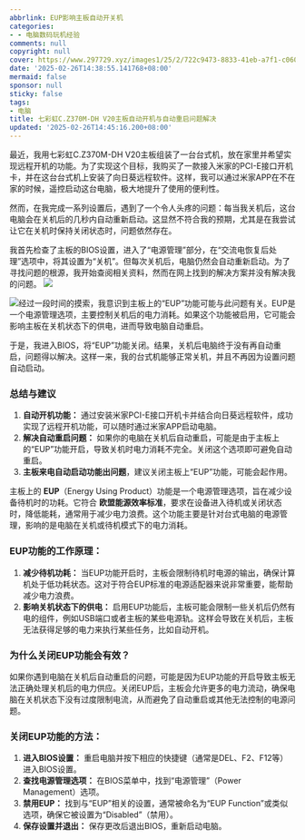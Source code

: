 ```yaml
---
abbrlink: EUP影响主板自动开关机
categories:
- - 电脑数码玩机经验
comments: null
copyright: null
cover: https://www.297729.xyz/images1/25/2/722c9473-8833-41eb-a7f1-c060dd65e5dc_d1424dae0328730d9427118af7cf4ae1.jpg
date: '2025-02-26T14:38:55.141768+08:00'
mermaid: false
sponsor: null
sticky: false
tags:
- 电脑
title: 七彩虹C.Z370M-DH V20主板自动开机与自动重启问题解决
updated: '2025-02-26T14:45:16.200+08:00'
---
```

最近，我用七彩虹C.Z370M-DH V20主板组装了一台台式机，放在家里并希望实现远程开机的功能。为了实现这个目标，我购买了一款接入米家的PCI-E接口开机卡，并在这台台式机上安装了向日葵远程软件。这样，我可以通过米家APP在不在家的时候，遥控启动这台电脑，极大地提升了使用的便利性。

然而，在我完成一系列设置后，遇到了一个令人头疼的问题：每当我关机后，这台电脑会在关机后的几秒内自动重新启动。这显然不符合我的预期，尤其是在我尝试让它在关机时保持关闭状态时，问题依然存在。

我首先检查了主板的BIOS设置，进入了“电源管理”部分，在“交流电恢复后处理”选项中，将其设置为“关机”。但每次关机后，电脑仍然会自动重新启动。为了寻找问题的根源，我开始查阅相关资料，然而在网上找到的解决方案并没有解决我的问题。
![](https://www.297729.xyz/images1/25/2/722c9473-8833-41eb-a7f1-c060dd65e5dc_d1424dae0328730d9427118af7cf4ae1.jpg)

![](https://www.297729.xyz/images1/25/2/339f331e-7965-4c92-8be1-14aa6c49fd8d_bc5820e195ba2d30999e6659474bd584.jpg)经过一段时间的摸索，我意识到主板上的“EUP”功能可能与此问题有关。EUP是一个电源管理选项，主要控制关机后的电力消耗。如果这个功能被启用，它可能会影响主板在关机状态下的供电，进而导致电脑自动重启。

于是，我进入BIOS，将“EUP”功能关闭。结果，关机后电脑终于没有再自动重启，问题得以解决。这样一来，我的台式机能够正常关机，并且不再因为设置问题自动启动。

### 总结与建议

1. **自动开机功能：** 通过安装米家PCI-E接口开机卡并结合向日葵远程软件，成功实现了远程开机功能，可以随时通过米家APP启动电脑。
2. **解决自动重启问题：** 如果你的电脑在关机后自动重启，可能是由于主板上的“EUP”功能开启，导致关机时电力消耗不完全。关闭这个选项即可避免自动重启。
3. **主板来电自动启动功能出问题**，建议关闭主板上“EUP”功能，可能会起作用。


主板上的 **EUP**（Energy Using Product）功能是一个电源管理选项，旨在减少设备待机时的功耗。它符合 **欧盟能源效率标准**，要求在设备进入待机或关闭状态时，降低能耗，通常用于减少电力浪费。这个功能主要是针对台式电脑的电源管理，影响的是电脑在关机或待机模式下的电力消耗。

### EUP功能的工作原理：

1. **减少待机功耗：** 当EUP功能开启时，主板会限制待机时电源的输出，确保计算机处于低功耗状态。这对于符合EUP标准的电源适配器来说非常重要，能帮助减少电力浪费。
2. **影响关机状态下的供电：** 启用EUP功能后，主板可能会限制一些关机后仍然有电的组件，例如USB端口或者主板的某些电源轨。这样会导致在关机后，主板无法获得足够的电力来执行某些任务，比如自动开机。

### 为什么关闭EUP功能会有效？

如果你遇到电脑在关机后自动重启的问题，可能是因为EUP功能的开启导致主板无法正确处理关机后的电力供应。关闭EUP后，主板会允许更多的电力流动，确保电脑在关机状态下没有过度限制电流，从而避免了自动重启或其他无法控制的电源问题。

### 关闭EUP功能的方法：

1. **进入BIOS设置：** 重启电脑并按下相应的快捷键（通常是DEL、F2、F12等）进入BIOS设置。
2. **查找电源管理选项：** 在BIOS菜单中，找到“电源管理”（Power Management）选项。
3. **禁用EUP：** 找到与“EUP”相关的设置，通常被命名为“EUP Function”或类似选项，确保它被设置为“Disabled”（禁用）。
4. **保存设置并退出：** 保存更改后退出BIOS，重新启动电脑。

